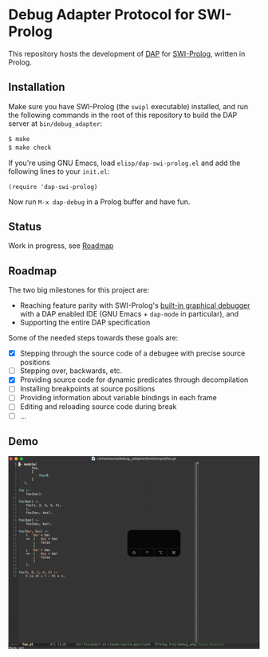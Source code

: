 # Debug Adapter Protocol for SWI-Prolog
This repository hosts the development of [DAP](https://microsoft.github.io/debug-adapter-protocol/) for [SWI-Prolog](https://www.swi-prolog.org/), written in Prolog.

## Installation
Make sure you have SWI-Prolog (the `swipl` executable) installed, and run the following commands in the root of this repository to build the DAP server at `bin/debug_adapter`:
```sh
$ make
$ make check
```

If you're using GNU Emacs, load `elisp/dap-swi-prolog.el` and add the following lines to your `init.el`:
```elisp
(require 'dap-swi-prolog)
```

Now run `M-x dap-debug` in a Prolog buffer and have fun.

## Status
Work in progress, see [Roadmap](#roadmap)

## Roadmap
The two big milestones for this project are:
* Reaching feature parity with SWI-Prolog's [built-in graphical debugger](https://www.swi-prolog.org/pldoc/man?section=guitracer) with a DAP enabled IDE (GNU Emacs + `dap-mode` in particular), and
* Supporting the entire DAP specification

Some of the needed steps towards these goals are:

- [x] Stepping through the source code of a debugee with precise source positions
- [ ] Stepping over, backwards, etc.
- [x] Providing source code for dynamic predicates through decompilation
- [ ] Installing breakpoints at source positions
- [ ] Providing information about variable bindings in each frame
- [ ] Editing and reloading source code during break
- [ ] ...

## Demo
![stepIn Demo](stepIn.gif)
